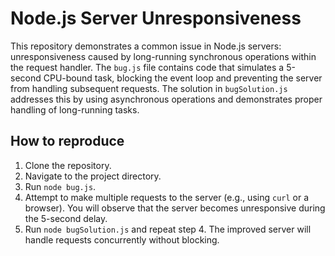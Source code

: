 # Node.js Server Unresponsiveness

This repository demonstrates a common issue in Node.js servers: unresponsiveness caused by long-running synchronous operations within the request handler.  The `bug.js` file contains code that simulates a 5-second CPU-bound task, blocking the event loop and preventing the server from handling subsequent requests.  The solution in `bugSolution.js` addresses this by using asynchronous operations and demonstrates proper handling of long-running tasks.

## How to reproduce

1. Clone the repository.
2. Navigate to the project directory.
3. Run `node bug.js`.
4. Attempt to make multiple requests to the server (e.g., using `curl` or a browser). You will observe that the server becomes unresponsive during the 5-second delay.
5. Run `node bugSolution.js` and repeat step 4. The improved server will handle requests concurrently without blocking.